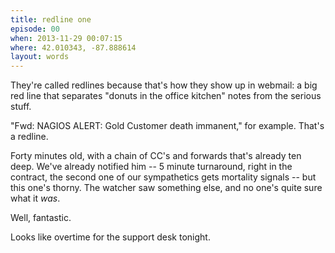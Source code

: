 ```yaml
---
title: redline one
episode: 00
when: 2013-11-29 00:07:15
where: 42.010343, -87.888614
layout: words
---
```

They're called redlines because that's how they show up in webmail: a big red line that separates "donuts in the office kitchen" notes from the serious stuff.

"Fwd: NAGIOS ALERT: Gold Customer death immanent," for example. That's a redline.

Forty minutes old, with a chain of CC's and forwards that's already ten deep. We've already notified him -- 5 minute turnaround, right in the contract, the second one of our sympathetics gets mortality signals -- but this one's thorny. The watcher saw something else, and no one's quite sure what it *was*.

Well, fantastic.

Looks like overtime for the support desk tonight.
